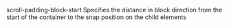 scroll-padding-block-start
    Specifies the distance in block direction from the start of the container to the snap position on the child elements
